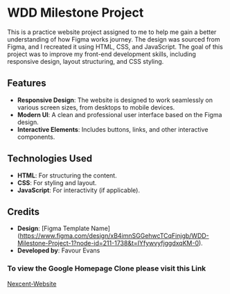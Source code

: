 # WDD Milestone Project

This is a practice website project assigned to me to help me gain a better understanding of how Figma works journey. The design was sourced from Figma, and I recreated it using HTML, CSS, and JavaScript. The goal of this project was to improve my front-end development skills, including responsive design, layout structuring, and CSS styling.

## Features
- **Responsive Design**: The website is designed to work seamlessly on various screen sizes, from desktops to mobile devices.
- **Modern UI**: A clean and professional user interface based on the Figma design.
- **Interactive Elements**: Includes buttons, links, and other interactive components.

## Technologies Used
- **HTML**: For structuring the content.
- **CSS**: For styling and layout.
- **JavaScript**: For interactivity (if applicable).

## Credits
- **Design**: [Figma Template Name] (https://www.figma.com/design/xB4imnSGGehwcTCqFinjgb/WDD-Milestone-Project-1?node-id=211-1738&t=IYfywvyfjggdxqKM-0).
- **Developed by**: Favour Evans

### To view the Google Homepage Clone please visit this Link

[Nexcent-Website](https://nexcent-website-virid.vercel.app/) 
